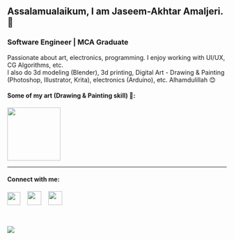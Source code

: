 ## Assalamualaikum, I am Jaseem-Akhtar Amaljeri. 👋
### Software Engineer | MCA Graduate
<p>
  Passionate about art, electronics, programming.
  I enjoy working with UI/UX, CG Algorithms, etc. <br>
  I also do 3d modeling (Blender), 3d printing, Digital Art - Drawing & Painting (Photoshop, Illustrator, Krita), electronics (Arduino), etc. Alhamdulillah 😊
</p>

#### Some of my art (Drawing & Painting skill) 🙈: 
<a href="https://www.artstation.com/jaseem-akhtar"><img width="122px" src="https://www.artstation.com/assets/logo-da586a7166dda92ede057f15b12c0e8c.svg" /></a>

<hr>

#### Connect with me: 
<a href="https://www.linkedin.com/in/jaseemakhtar/" target="_blank"><img height="30px" src="https://content.linkedin.com/content/dam/me/brand/en-us/brand-home/logos/01-dsk-e8-v2.png.original.png" /></a>
&nbsp;&nbsp;
<a href="https://t.me/Jaseemakhtar" target="_blank"><img height="32px" src="https://telegram.org/img/t_logo.png?1" /></a>
&nbsp;&nbsp;
<a href="https://mail.google.com/mail/u/0/?fs=1&to=a.jaseem313@gmail.com&tf=cm" target="_blank"><img height="32px" src="https://ssl.gstatic.com/ui/v1/icons/mail/rfr/logo_gmail_lockup_dark_1x_r2.png" /></a>

<br>

![](https://komarev.com/ghpvc/?username=jaseemakhtar&style=flat-square)


<!--
**Jaseemakhtar/Jaseemakhtar** is a ✨ _special_ ✨ repository because its `README.md` (this file) appears on your GitHub profile.

Here are some ideas to get you started:

- 🔭 I’m currently working on ...
- 🌱 I’m currently learning ...
- 👯 I’m looking to collaborate on ...
- 🤔 I’m looking for help with ...
- 💬 Ask me about ...
- 📫 How to reach me: ...
- 😄 Pronouns: ...
- ⚡ Fun fact: ...
-->
